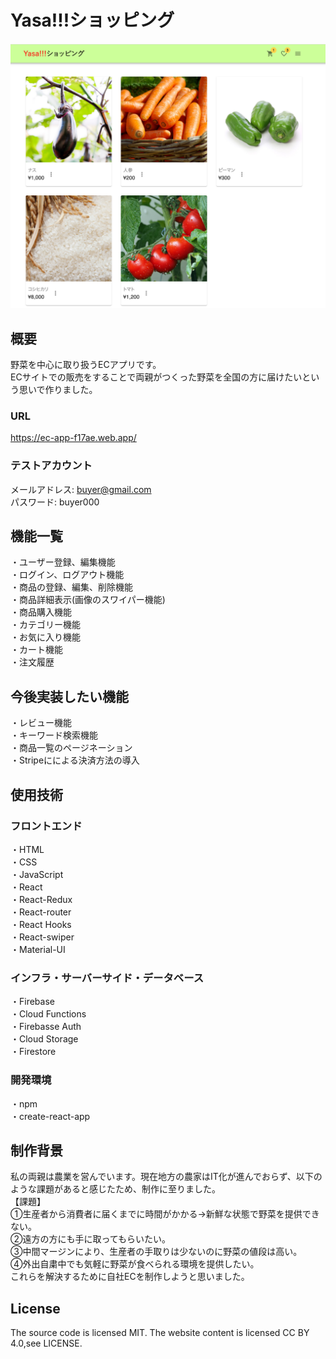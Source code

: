 # Yasa!!!ショッピング
![トップ画像](src/assets/img/src/topimage.png)

## 概要
野菜を中心に取り扱うECアプリです。  
ECサイトでの販売をすることで両親がつくった野菜を全国の方に届けたいという思いで作りました。

### URL
<https://ec-app-f17ae.web.app/>

### テストアカウント
メールアドレス: buyer@gmail.com  
パスワード: buyer000

## 機能一覧
・ユーザー登録、編集機能  
・ログイン、ログアウト機能  
・商品の登録、編集、削除機能  
・商品詳細表示(画像のスワイパー機能)  
・商品購入機能  
・カテゴリー機能  
・お気に入り機能  
・カート機能  
・注文履歴  

## 今後実装したい機能
・レビュー機能  
・キーワード検索機能  
・商品一覧のページネーション  
・Stripeにによる決済方法の導入  


## 使用技術
### フロントエンド
・HTML  
・CSS  
・JavaScript  
・React  
・React-Redux  
・React-router  
・React Hooks  
・React-swiper  
・Material-UI  

### インフラ・サーバーサイド・データベース
・Firebase  
・Cloud Functions  
・Firebasse Auth  
・Cloud Storage  
・Firestore  

### 開発環境
・npm  
・create-react-app  

## 制作背景
私の両親は農業を営んでいます。現在地方の農家はIT化が進んでおらず、以下のような課題があると感じたため、制作に至りました。  
【課題】  
①生産者から消費者に届くまでに時間がかかる→新鮮な状態で野菜を提供できない。  
②遠方の方にも手に取ってもらいたい。  
③中間マージンにより、生産者の手取りは少ないのに野菜の値段は高い。  
④外出自粛中でも気軽に野菜が食べられる環境を提供したい。  
これらを解決するために自社ECを制作しようと思いました。  

## License
The source code is licensed MIT. The website content is licensed CC BY 4.0,see LICENSE.

